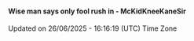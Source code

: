 #### Wise man says only fool rush in - McKidKneeKaneSir
Updated on 26/06/2025 - 16:16:19 (UTC) Time Zone
